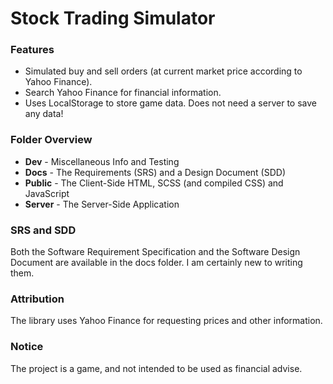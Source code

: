# Stock Trading Simulator

### Features
+ Simulated buy and sell orders (at current market price according to Yahoo Finance).
+ Search Yahoo Finance for financial information.
+ Uses LocalStorage to store game data. Does not need a server to save any data!

### Folder Overview
+ **Dev** - Miscellaneous Info and Testing
+ **Docs** - The Requirements (SRS) and a Design Document (SDD)
+ **Public** - The Client-Side HTML, SCSS (and compiled CSS) and JavaScript
+ **Server** - The Server-Side Application

### SRS and SDD
Both the Software Requirement Specification and the Software Design Document are available in the docs folder. I am certainly new to writing them.

### Attribution
The library uses Yahoo Finance for requesting prices and other information. 

### Notice
The project is a game, and not intended to be used as financial advise.
